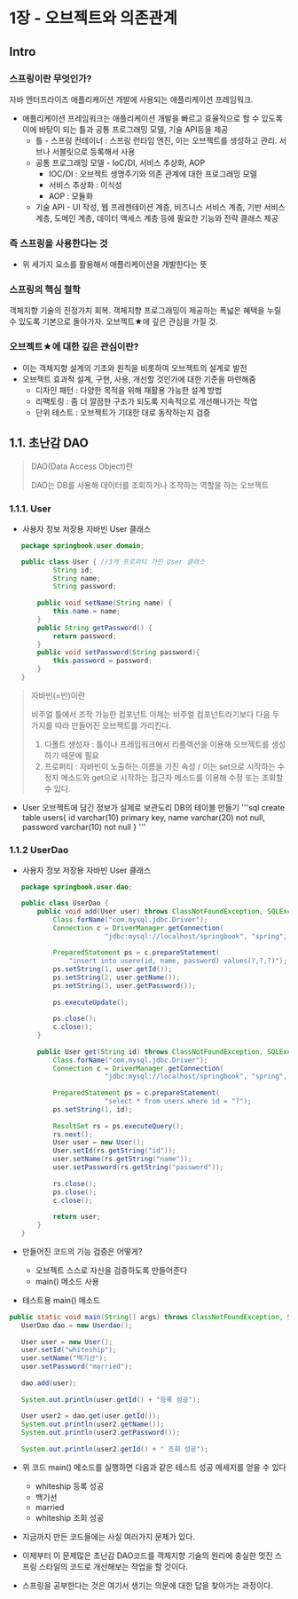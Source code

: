 # 1장 - 오브젝트와 의존관계

## Intro

### 스프링이란 무엇인가?

자바 엔터프라이즈 애플리케이션 개발에 사용되는 애플리케이션 프레임워크.
* 애플리케이션 프레임워크는 애플리케이션 개발을 빠르고 효율적으로 할 수 있도록 이에 바탕이 되는 틀과 공통 프로그래밍 모델, 기술 API등을 제공
  * 틀 - 스프링 컨테이너 : 스프링 런타임 엔진, 이는 오브젝트를 생성하고 관리. 서브나 서블릿으로 등록해서 사용
  * 공통 프로그래밍 모델 - IoC/DI, 서비스 추상화, AOP
    * IOC/DI : 오브젝트 생명주기와 의존 관계에 대한 프로그래밍 모델
    * 서비스 추상화 : 이식성
    * AOP : 모듈화
  * 기술 API - UI 작성, 웹 프레젠테이션 계층, 비즈니스 서비스 계층, 기반 서비스 계층, 도메인 계층, 데이터 액세스 계층 등에 필요한 기능와 전략 클래스 제공

### 즉 스프링을 사용한다는 것 
* 위 세가지 요소를 활용해서 애플리케이션을 개발한다는 뜻

### 스프링의 핵심 철학

객체지향 기술의 진정가치 회복. 객체지향 프로그래밍이 제공하는 폭넓은 혜택을 누릴 수 있도록 기본으로 돌아가자. 오브젝트★에 깊은 관심을 가질 것.

### 오브젝트★에 대한 깊은 관심이란?

* 이는 객체지향 설계의 기초와 원칙을 비롯하여 오브젝트의 설계로 발전
* 오브젝트 효과적 설계, 구현, 사용, 개선할 것인가에 대한 기준을 마련해줌
  * 디자인 패턴 : 다양한 목적을 위해 재활용 가능한 설계 방법
  * 리팩토링 : 좀 더 깔끔한 구조가 되도록 지속적으로 개선해나가는 작업
  * 단위 테스트 : 오브젝트가 기대한 대로 동작하는지 검증

## 1.1. 초난감 DAO

> DAO(Data Access Object)란
>
> DAO는 DB를 사용해 데이터를 조회하거나 조작하는 역할을 하는 오브젝트


### 1.1.1. User
* 사용자 정보 저장용 자바빈 User 클래스 
 ```java
    package springbook.user.domain;

    public class User { //3개 프로퍼티 가진 User 클래스
            String id;
            String name;
            String password;
        
        public void setName(String name) {
            this.name = name;
        }
        public String getPassword() {
            return password;
        }
        public void setPassword(String password){
            this.password = password;
        }
    }
```

> 자바빈(=빈)이란
>
> 비주얼 틀에서 조작 가능한 컴포넌트 
> 이제는 비주얼 컴포넌트라기보다 다음 두 가지를 따라 만들어진 오브젝트를 가리킨다.
> 1. 디폴트 생성자 : 틀이나 프레임워크에서 리플렉션을 이용해 오브젝트를 생성하기 때문에 필요
> 2. 프로퍼티 : 자바빈이 노출하는 이름을 가진 속성 / 이는 set으로 시작하는 수정자 메소드와 get으로 시작하는 접근자 메소드를 이용해 수정 또는 조회할 수 있다.



* User 오브젝트에 담긴 정보가 실제로 보관도리 DB의 테이블 만들기
'''sql
create table users{
   id varchar(10) primary key,
    name varchar(20) not null,
    password varchar(10) not null
}
'''

### 1.1.2 UserDao
* 사용자 정보 저장용 자바빈 User 클래스 
 ```java
    package springbook.user.dao;

    public class UserDao { 
        public void add(User user) throws ClassNotFoundException, SQLException {
            Class.forName("com.mysql.jdbc.Driver");
            Connection c = DriverManager.getConnection(
                         "jdbc:mysql://localhost/springbook", "spring", "book");
                         
            PreparedStatement ps = c.prepareStatement(
                "insert into usere(id, name, password) values(?,?,?)");
            ps.setString(1, user.getId());
            ps.setString(2, user.getName());
            ps.setString(3, user.getPassword());
            
            ps.executeUpdate();
            
            ps.close();
            c.close();
        }
        
        public User get(String id) throws ClassNotFoundException, SQLException {
            Class.forName("com.mysql.jdbc.Driver");
            Connection c = DriverManager.getConnection(
                         "jdbc:mysql://localhost/springbook", "spring", "book");
                         
            PreparedStatement ps = c.prepareStatement(
                         "select * from users where id = "?");
            ps.setString(1, id);
            
            ResultSet rs = ps.executeQuery();
            rs.next();
            User user = new User();
            User.setId(rs.getString("id"));
            user.setName(rs.getString("name"));
            user.setPassword(rs.getString("password"));
            
            rs.close();
            ps.close();
            c.close();
            
            return user;
        }
    }   
```

* 만들어진 코드의 기능 검증은 어떻게?
  * 오브젝트 스스로 자신을 검증하도록 만들어준다
  * main() 메소드 사용

* 테스트용 main() 메소드
```java
public static void main(String[] args) throws ClassNotFoundException, SQLException {
   UserDao dao = new Userdao();
   
   User user = new User();
   user.setId("whiteship");
   user.setName("백기선");
   user.setPassword("married");
   
   dao.add(user);
   
   System.out.println(user.getId() + "등록 성공");
   
   User user2 = dao.get(user.getId());
   System.out.println(user2.getName());
   System.out.println(user2.getPassword());
   
   System.out.println(user2.getId() + " 조회 성공");
```
* 위 코드 main() 메소드를 실행하면 다음과 같은 테스트 성공 메세지를 얻을 수 있다
  * whiteship 등록 성공
  * 백기선
  * married
  * whiteship 조회 성공


* 지금까지 만든 코드들에는 사실 여러가지 문제가 있다.
* 이제부터 이 문제많은 초난감 DAO코드를 객체지향 기술의 원리에 충실한 멋진 스프링 스타일의 코드로 개선해보는 작업을 할 것이다. 
* 스프링을 공부한다는 것은 여기서 생기는 의문에 대한 답을 찾아가는 과정이다.



